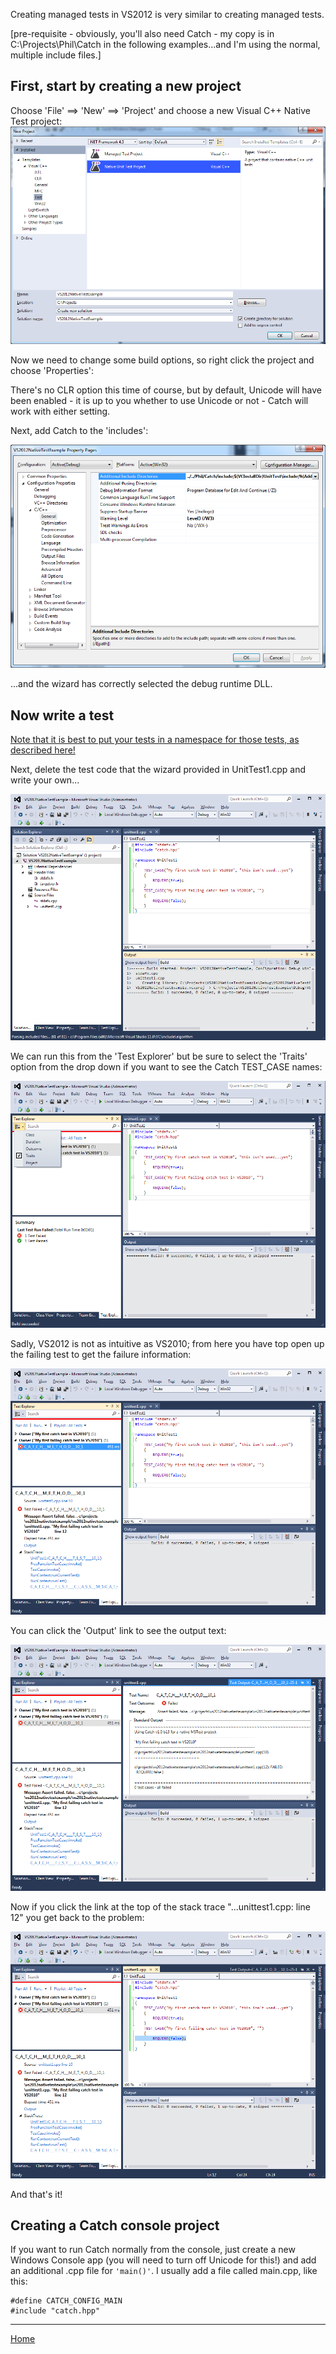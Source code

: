 Creating managed tests in VS2012 is very similar to creating managed tests.

[pre-requisite - obviously, you'll also need Catch - my copy is in C:\Projects\Phil\Catch in the following examples...and I'm using the normal, multiple include files.]

## First, start by creating a new project

Choose 'File' ==> 'New' ==> 'Project' and choose a new Visual C++ Native Test project:
![VS2012 test project](VS2012native-test-project.png)

Now we need to change some build options, so right click the project and choose 'Properties':

There's no CLR option this time of course, but by default, Unicode will have been enabled - it is up to you whether to use Unicode or not - Catch will work with either setting.

Next, add Catch to the 'includes':

![VS2012 include options](VS2012native-options-include.png)

...and the wizard has correctly selected the debug runtime DLL.

## Now write a test

[Note that it is best to put your tests in a namespace for those tests, as described here!](vs-index.md)

Next, delete the test code that the wizard provided in UnitTest1.cpp and write your own...


![VS2012 build example](VS2012native-example-build.png)

We can run this from the 'Test Explorer' but be sure to select the 'Traits' option from the drop down if you want to see the Catch TEST_CASE names:

![VS2012 example run](VS2012native-example-run.png)


Sadly, VS2012 is not as intuitive as VS2010; from here you have top open up the failing test to get the failure information:

![VS2012 example description](VS2012native-example-desc.png)

You can click the 'Output' link to see the output text:

![VS2012 example description](VS2012native-example-output.png)

Now if you click the link at the top of the stack trace "...unittest1.cpp: line 12" you get back to the problem:

![VS2012 example fail](VS2012native-example-fail.png)

And that's it!

## Creating a Catch console project

If you want to run Catch normally from the console, just create a new Windows Console app (you will need to turn off Unicode for this!) and add an additional .cpp file for `'main()'`.  I usually add a file called main.cpp, like this:

```
#define CATCH_CONFIG_MAIN
#include "catch.hpp"
``` 

---

[Home](../../README.md)